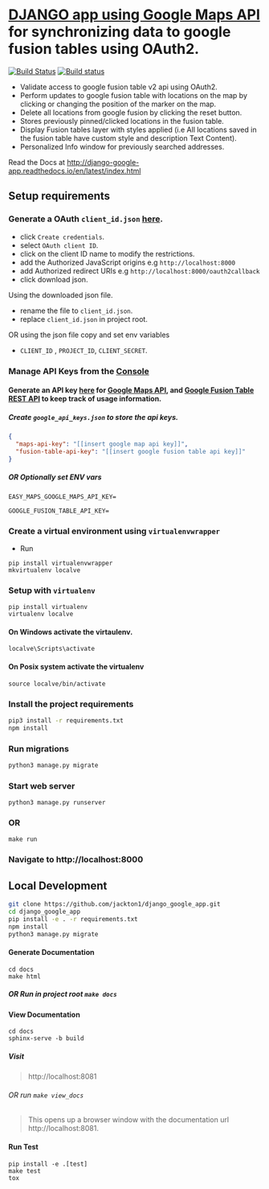 # [DJANGO app using Google Maps API](https://googlefusion.herokuapp.com/) for synchronizing data to google fusion tables using OAuth2. 
[![Build Status](https://travis-ci.org/jackton1/django_google_app.svg?branch=master)](https://travis-ci.org/jackton1/django_google_app)
[![Build status](https://ci.appveyor.com/api/projects/status/r713eskuf4qp1uda/branch/master?svg=true)](https://ci.appveyor.com/project/jackton1/django-google-app/branch/master)

- Validate access to google fusion table v2 api using OAuth2.
- Perform updates to google fusion table with locations on the map by clicking or changing the position of the marker on the map. 
- Delete all locations from google fusion by clicking the reset button.
- Stores previously pinned/clicked locations in the fusion table.
- Display Fusion tables layer with styles applied (i.e All locations saved in the fusion table have custom style and description Text Content).
- Personalized Info window for previously searched addresses.

Read the Docs at http://django-google-app.readthedocs.io/en/latest/index.html

## Setup requirements

### Generate a OAuth `client_id.json` [here](https://console.developers.google.com/apis/credentials).

- click `Create credentials`.
- select `OAuth client ID`.
- click on the client ID name to modify the restrictions. 
- add the Authorized JavaScript origins e.g `http://localhost:8000`
- add Authorized redirect URIs e.g `http://localhost:8000/oauth2callback`
- click download json.

Using the downloaded json file.
- rename the file to `client_id.json`.
- replace `client_id.json` in project root.

OR using the json file copy and set env variables 
- `CLIENT_ID` , `PROJECT_ID`, `CLIENT_SECRET`.


### Manage API Keys from the [Console](https://console.developers.google.com/apis/credentials)

#### Generate an API key [here](https://console.developers.google.com/apis/credentials) for [Google Maps API](https://developers.google.com/maps/web/), and [Google Fusion Table REST API](https://developers.google.com/fusiontables/docs/v2/getting_started#about-rest) to keep track of usage information.

##### Create `google_api_keys.json` to store the api keys.
```json
{
  "maps-api-key": "[[insert google map api key]]",
  "fusion-table-api-key": "[[insert google fusion table api key]]"
}
```
##### OR Optionally set ENV vars 

```
EASY_MAPS_GOOGLE_MAPS_API_KEY=

GOOGLE_FUSION_TABLE_API_KEY=
```


### Create a virtual environment using `virtualenvwrapper`
- Run
```
pip install virtualenvwrapper
mkvirtualenv localve
```

### Setup with `virtualenv` 
```
pip install virtualenv
virtualenv localve
```
#### On Windows activate the virtaulenv.
```
localve\Scripts\activate
``` 
#### On Posix system activate the virtualenv
```
source localve/bin/activate
```


### Install the project requirements
```bash
pip3 install -r requirements.txt
npm install
```
### Run migrations
```sh
python3 manage.py migrate
```
### Start web server
```
python3 manage.py runserver
```
### OR 
```
make run
```

### Navigate to http://localhost:8000




## Local Development
```bash
git clone https://github.com/jackton1/django_google_app.git
cd django_google_app
pip install -e . -r requirements.txt
npm install 
python3 manage.py migrate 
```


#### Generate Documentation
```
cd docs
make html
```
##### OR Run in project root `make docs`

#### View Documentation
```
cd docs
sphinx-serve -b build
```

##### Visit
>  http://localhost:8081

###### OR run `make view_docs` 
> This opens up a browser window with the documentation url http://localhost:8081.

#### Run Test
```
pip install -e .[test]
make test
tox
```
